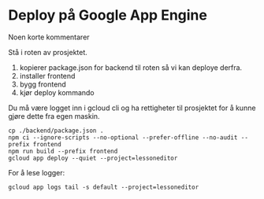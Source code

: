 # Deploy på Google App Engine

Noen korte kommentarer

Stå i roten av prosjektet.

1. kopierer package.json for backend til roten så vi kan deploye derfra.
2. installer frontend
3. bygg frontend
4. kjør deploy kommando

Du må være logget inn i gcloud cli og ha rettigheter til
prosjektet for å kunne gjøre dette fra egen maskin.

```
cp ./backend/package.json .
npm ci --ignore-scripts --no-optional --prefer-offline --no-audit --prefix frontend
npm run build --prefix frontend
gcloud app deploy --quiet --project=lessoneditor
```

For å lese logger:

```
gcloud app logs tail -s default --project=lessoneditor
```
